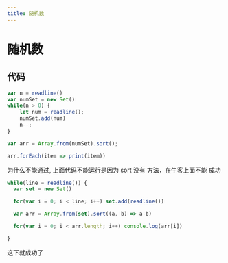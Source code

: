 ```yaml
---
title: 随机数
---
```


# 随机数

## 代码

```jsx
var n = readline()
var numSet = new Set()
while(n > 0) {
    let num = readline();
    numSet.add(num)
    n--;
}

var arr = Array.from(numSet).sort();

arr.forEach(item => print(item))
```

为什么不能通过, 上面代码不能运行是因为 sort 没有 方法，在牛客上面不能 成功

```jsx
while(line = readline()) {
  var set = new Set()

  for(var i = 0; i < line; i++) set.add(readline())

  var arr = Array.from(set).sort((a, b) => a-b)

  for(var i = 0; i < arr.length; i++) console.log(arr[i])

}
```

这下就成功了